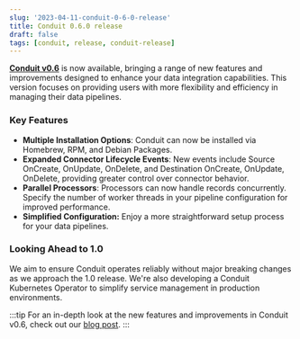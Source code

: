 ```yaml
---
slug: '2023-04-11-conduit-0-6-0-release'
title: Conduit 0.6.0 release
draft: false
tags: [conduit, release, conduit-release]
---
```


[**Conduit v0.6**](https://github.com/ConduitIO/conduit/releases/tag/v0.6.0) is now available, bringing a range of new features and improvements designed to enhance your data integration capabilities. This version focuses on providing users with more flexibility and efficiency in managing their data pipelines.

<!--truncate-->

### Key Features

- **Multiple Installation Options**: Conduit can now be installed via Homebrew, RPM, and Debian Packages.
- **Expanded Connector Lifecycle Events**: New events include Source OnCreate, OnUpdate, OnDelete, and Destination OnCreate, OnUpdate, OnDelete, providing greater control over connector behavior.
- **Parallel Processors**: Processors can now handle records concurrently. Specify the number of worker threads in your pipeline configuration for improved performance.
- **Simplified Configuration:** Enjoy a more straightforward setup process for your data pipelines.

### Looking Ahead to 1.0

We aim to ensure Conduit operates reliably without major breaking changes as we approach the 1.0 release. We're also developing a Conduit Kubernetes Operator to simplify service management in production environments.

:::tip
For an in-depth look at the new features and improvements in Conduit v0.6, check out our [blog post](https://meroxa.com/blog/conduit-0.6/).
:::
